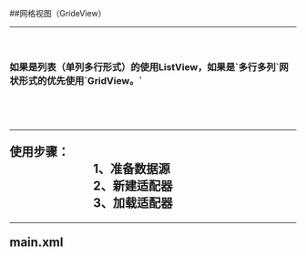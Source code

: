   
##网格视图（GrideView）<br>
<hr>
  　　 <h3> 如果是列表（单列多行形式）的使用ListView，如果是`多行多列`网状形式的优先使用`GridView。`<h2><br>
<hr>
使用步骤：<br>
　　　　　　　1、准备数据源<br>
　　　　　　　2、新建适配器<br>
　　　　　　　3、加载适配器<br>
<hr>
   
main.xml
<?xml version="1.0" encoding="utf-8"?>
<LinearLayout xmlns:android="http://schemas.android.com/apk/res/android"
    android:orientation="vertical"
    android:layout_width="fill_parent"
    android:layout_height="fill_parent"
    >
    <GridView  
        android:id="@+id/GridView1"  
        android:layout_width="wrap_content"  
        android:layout_height="wrap_content"
        android:columnWidth="90dp"
        android:numColumns="3"
        android:verticalSpacing="10dp"
        android:horizontalSpacing="10dp"
        android:stretchMode="columnWidth"
        android:gravity="center"         
        />
</LinearLayout>
